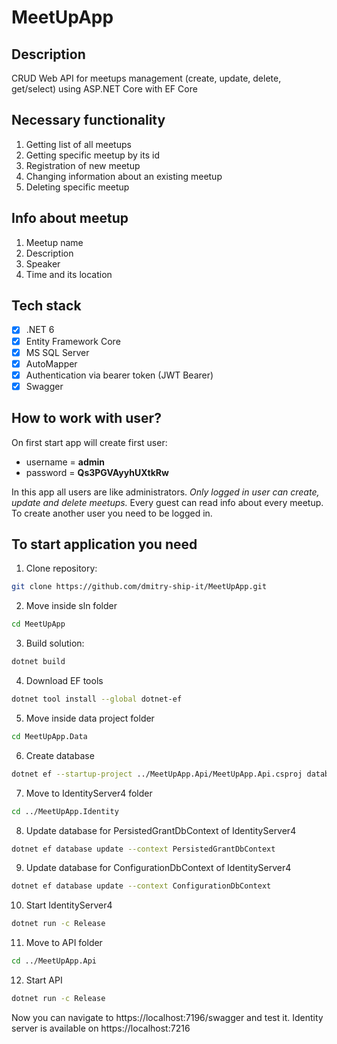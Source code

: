# MeetUpApp

## Description

CRUD Web API for meetups management (create, update, delete, get/select) using ASP.NET Core with EF Core

## Necessary functionality

1. Getting list of all meetups
2. Getting specific meetup by its id
3. Registration of new meetup
4. Changing information about an existing meetup
5. Deleting specific meetup

## Info about meetup

1. Meetup name
2. Description
3. Speaker
4. Time and its location

## Tech stack

- [x] .NET 6
- [x] Entity Framework Core
- [x] MS SQL Server
- [x] AutoMapper
- [x] Authentication via bearer token (JWT Bearer)
- [x] Swagger

## How to work with user?

On first start app will create first user:

- username = **admin**
- password = **Qs3PGVAyyhUXtkRw**

In this app all users are like administrators. _Only logged in user can create, update and delete meetups._ Every guest can read info about every meetup. To create another user you need to be logged in.

## To start application you need

1. Clone repository:

```sh
git clone https://github.com/dmitry-ship-it/MeetUpApp.git
```

2. Move inside sln folder

```sh
cd MeetUpApp
```

3. Build solution:

```sh
dotnet build
```

4. Download EF tools

```sh
dotnet tool install --global dotnet-ef
```

5. Move inside data project folder

```sh
cd MeetUpApp.Data
```

6. Create database

```sh
dotnet ef --startup-project ../MeetUpApp.Api/MeetUpApp.Api.csproj database update
```

7. Move to IdentityServer4 folder

```sh
cd ../MeetUpApp.Identity
```

8. Update database for PersistedGrantDbContext of IdentityServer4

```sh
dotnet ef database update --context PersistedGrantDbContext
```

9. Update database for ConfigurationDbContext of IdentityServer4

```sh
dotnet ef database update --context ConfigurationDbContext
```

10. Start IdentityServer4

```sh
dotnet run -c Release
```

11. Move to API folder

```sh
cd ../MeetUpApp.Api
```

12. Start API

```sh
dotnet run -c Release
```

Now you can navigate to https://localhost:7196/swagger and test it.
Identity server is available on https://localhost:7216
